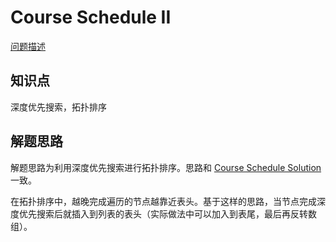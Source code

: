 # Course Schedule II

[问题描述](https://leetcode.com/problems/course-schedule-ii/)

## 知识点

深度优先搜索，拓扑排序

## 解题思路

解题思路为利用深度优先搜索进行拓扑排序。思路和 [Course Schedule Solution](https://gitee.com/bingzhong-project/leetcode/blob/master/algorithms/course-schedule/solutions.md) 一致。

在拓扑排序中，越晚完成遍历的节点越靠近表头。基于这样的思路，当节点完成深度优先搜索后就插入到列表的表头（实际做法中可以加入到表尾，最后再反转数组）。
